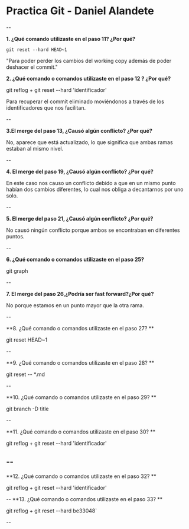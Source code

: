 # Practica Git - Daniel Alandete--**1. ¿Qué comando utilizaste en el paso 11? ¿Por qué?**`git reset --hard HEAD~1` "Para poder perder los cambios del working copy además de poder deshacer el commit."**2. ¿Qué comando o comandos utilizaste en el paso 12 ? ¿Por qué?**git reflog + git reset --hard 'identificador' Para recuperar el commit eliminado moviéndonos a través de los identificadores que nos facilitan.--**3.El  merge del paso 13, ¿Causó algún conflicto? ¿Por qué?**No, aparece que está actualizado, lo que significa que ambas ramas estaban al mismo nivel.--**4. El merge del paso 19, ¿Causó algún conflicto? ¿Por qué?**En este caso nos causo un conflicto debido a que en un mismo punto habían dos cambios diferentes, lo cual nos obliga a decantarnos por uno solo.--**5. El merge del paso 21, ¿Causó algún conflicto? ¿Por qué?**No causó ningún conflicto porque ambos se encontraban en diferentes puntos.--**6. ¿Qué comando o comandos utilizaste en el paso 25?**git graph--**7. El merge del paso 26,¿Podría ser fast forward?¿Por qué?**No porque estamos en un punto mayor que la otra rama.--**8. ¿Qué comando o comandos utilizaste en el paso 27? **git reset HEAD~1--**9. ¿Qué comando o comandos utilizaste en el paso 28? **git reset -- *.md--**10. ¿Qué comando o comandos utilizaste en el paso 29? **git branch -D title--**11. ¿Qué comando o comandos utilizaste en el paso 30? **git reflog + git reset --hard 'identificador'----**12. ¿Qué comando o comandos utilizaste en el paso 32? **git reflog + git reset --hard 'identificador'--**13. ¿Qué comando o comandos utilizaste en el paso 33? **git reflog + git reset --hard be33048`--